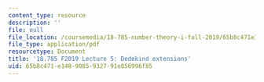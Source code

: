 ```yaml
---
content_type: resource
description: ''
file: null
file_location: /coursemedia/18-785-number-theory-i-fall-2019/65b8c471e1489085932791e856996f85_MIT18_785F19_lec5.pdf
file_type: application/pdf
resourcetype: Document
title: '18.785 F2019 Lecture 5: Dedekind extensions'
uid: 65b8c471-e148-9085-9327-91e856996f85
---
```

